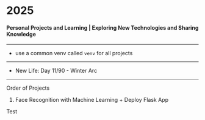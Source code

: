 # 2025
#### Personal Projects and Learning | Exploring New Technologies and Sharing Knowledge

---

- use a common venv called `venv` for all projects

--- 

- New Life: Day 11/90 - Winter Arc

---
Order of Projects

1. Face Recognition with Machine Learning + Deploy Flask App


Test
